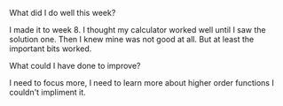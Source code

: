
What did I do well this week?

I made it to week 8. I thought my calculator worked well until I saw the solution one. Then I knew mine was not good at all. But at least the important bits worked. 

What could I have done to improve?

I need to focus more, I need to learn more about higher order functions
I couldn't impliment it.
